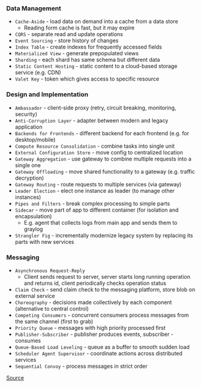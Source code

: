 ### Data Management
* `Cache-Aside` - load data on demand into a cache from a data store
    * Reading form cache is fast, but it may expire
* `CQRS` - separate read and update operations 
* `Event Sourcing` - store history of changes
* `Index Table` - create indexes for frequently accessed fields
* `Materialized View` - generate prepopulated views
* `Sharding` - each shard has same schema but different data
* `Static Content Hosting` - static content to a cloud-based storage service (e.g. CDN)
* `Valet Key` - token which gives access to specific resource

### Design and Implementation
* `Ambassador` - client-side proxy (retry, circuit breaking, monitoring, security)
* `Anti-Corruption Layer` - adapter between modern and legacy application
* `Backends for Frontends` - different backend for each frontend (e.g. for desktop/mobile)
* `Compute Resource Consolidation` - combine tasks into single unit
* `External Configuration Store` - move config to centralized location
* `Gateway Aggregation` - use gateway to combine multiple requests into a single one
* `Gateway Offloading` - move shared functionality to a gateway (e.g. traffic decryption)
* `Gateway Routing` - route requests to multiple services (via gateway)
* `Leader Election` - elect one instance as leader (to manage other instances)
* `Pipes and Filters` - break complex processing to simple parts
* `Sidecar` - move part of app to different container (for isolation and encapsulation)
  * E.g. agent that collects logs from main app and sends them to graylog
* `Strangler Fig` - incrementally modernize legacy system by replacing its parts with new services

### Messaging
* `Asynchronous Request-Reply`
    * Client sends request to server, server starts long running operation and returns id, client periodically checks operation status
* `Claim Check` - send claim check to the messaging platform, store blob on external service
* `Choreography` - decisions made collectively by each component (alternative to central control)
* `Competing Consumers` - concurrent consumers process messages from the same channel (first to grab)
* `Priority Queue` - messages with high priority processed first
* `Publisher-Subscriber` - publisher produces events, subscriber - consumes
* `Queue-Based Load Leveling` - queue as a buffer to smooth sudden load
* `Scheduler Agent Supervisor` - coordinate actions across distributed services
* `Sequential Convoy` - process messages in strict order

[Source](https://docs.microsoft.com/en-us/azure/architecture/patterns/index-patterns)
